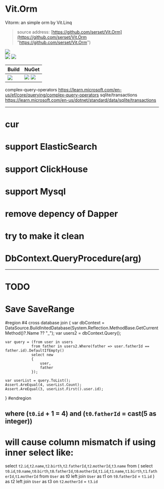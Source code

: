 ﻿
# Vit.Orm
Vitorm: an simple orm by Vit.Linq
>source address: [https://github.com/serset/Vit.Orm](https://github.com/serset/Vit.Orm "https://github.com/serset/Vit.Orm")    

![](https://img.shields.io/github/license/Serset/Vit.Orm.svg)  
![](https://img.shields.io/github/repo-size/Serset/Vit.Orm.svg)  ![](https://img.shields.io/github/last-commit/Serset/Vit.Orm.svg)  
 

| Build | NuGet |
| -------- | -------- |
|![](https://github.com/serset/Vit.Orm/workflows/ki_multibranch/badge.svg) | [![](https://img.shields.io/nuget/v/Vit.Orm.svg)](https://www.nuget.org/packages/Vit.Orm/) ![](https://img.shields.io/nuget/dt/Vit.Orm.svg) |




complex-query-operators https://learn.microsoft.com/en-us/ef/core/querying/complex-query-operators
sqlite/transactions  https://learn.microsoft.com/en-us/dotnet/standard/data/sqlite/transactions

--------------
# cur

# support ElasticSearch
# support ClickHouse

# support Mysql

# remove depency of Dapper
# try to make it clean


# DbContext.QueryProcedure<Entity>(arg)

--------------
# TODO

# Save SaveRange



#region #4 cross database join
{
    var dbContext = DataSource.BuildInitedDatabase(System.Reflection.MethodBase.GetCurrentMethod()?.Name ?? "_");
    var users2 = dbContext.Query<User>();

    var query = (from user in users
                from father in users2.Where(father => user.fatherId == father.id).DefaultIfEmpty()
                select new
                {
                    user,
                    father
                });  

    var userList = query.ToList();
    Assert.AreEqual(4, userList.Count);
    Assert.AreEqual(3, userList.First().user.id);
}
#endregion

##   where (`t0`.`id` + 1 = 4) and (`t0`.`fatherId` = cast(5 as integer))

# will cause column mismatch if using inner select like:
select `t2`.`id`,`t2`.`name`,`t2`.`birth`,`t2`.`fatherId`,`t2`.`motherId`,`t3`.`name`
 from 
 (
	 select `t0`.`id`,`t0`.`name`,`t0`.`birth`,`t0`.`fatherId`,`t0`.`motherId`,`t1`.`id`,`t1`.`name`,`t1`.`birth`,`t1`.`fatherId`,`t1`.`motherId`
	 from `User` as t0
	 left join `User` as t1 on `t0`.`fatherId` = `t1`.`id`
 ) as t2
 left join `User` as t3 on `t2`.`motherId` = `t3`.`id`
  